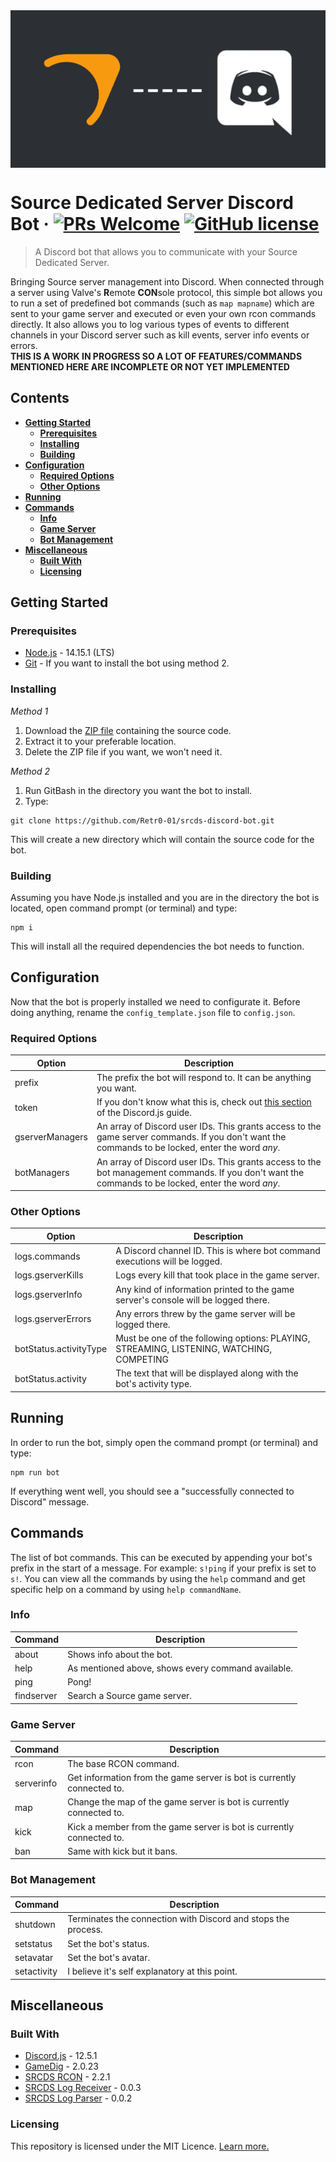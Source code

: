<img src="./images/srcds-bot-banner-smaller.png" title="SRCDS Discord Bot" align="center">

# Source Dedicated Server Discord Bot &middot; [![PRs Welcome](https://img.shields.io/badge/PRs-welcome-brightgreen.svg?style=flat-square)](http://makeapullrequest.com) [![GitHub license](https://img.shields.io/badge/license-MIT-blue.svg?style=flat-square)](https://github.com/Retr0-01/srcds-discord-bot/blob/main/LICENCE.md)
> A Discord bot that allows you to communicate with your Source Dedicated Server.

Bringing Source server management into Discord. When connected through a server using Valve's **R**emote **CON**sole protocol, this simple bot allows you to run a set of predefined bot commands (such as ``map mapname``) which are sent to your game server and executed or even your own rcon commands directly. It also allows you to log various types of events to different channels in your Discord server such as kill events, server info events or errors.  
**THIS IS A WORK IN PROGRESS SO A LOT OF FEATURES/COMMANDS MENTIONED HERE ARE INCOMPLETE OR NOT YET IMPLEMENTED**


## Contents
* [**Getting Started**](https://github.com/Retr0-01/srcds-discord-bot#getting-started)
    * [**Prerequisites**](https://github.com/Retr0-01/srcds-discord-bot#prerequisites)
    * [**Installing**](https://github.com/Retr0-01/srcds-discord-bot#installing)
    * [**Building**](https://github.com/Retr0-01/srcds-discord-bot#installing)
* [**Configuration**](https://github.com/Retr0-01/srcds-discord-bot#configuration)
    * [**Required Options**](https://github.com/Retr0-01/srcds-discord-bot#required-options)
    * [**Other Options**](https://github.com/Retr0-01/srcds-discord-bot#other-options)
* [**Running**](https://github.com/Retr0-01/srcds-discord-bot#running)
* [**Commands**](https://github.com/Retr0-01/srcds-discord-bot#commands)
    * [**Info**](https://github.com/Retr0-01/srcds-discord-bot#info)
    * [**Game Server**](https://github.com/Retr0-01/srcds-discord-bot#game-server)
    * [**Bot Management**](https://github.com/Retr0-01/srcds-discord-bot#bot-management)
* [**Miscellaneous**](https://github.com/Retr0-01/srcds-discord-bot#miscellaneous)
    * [**Built With**](https://github.com/Retr0-01/srcds-discord-bot#built-with)
    * [**Licensing**](https://github.com/Retr0-01/srcds-discord-bot#licensing)


## Getting Started

### Prerequisites
* [Node.js](https://nodejs.dev/) - 14.15.1 (LTS)  
* [Git](https://git-scm.com/) - If you want to install the bot using method 2.

### Installing
*Method 1*
1. Download the [ZIP file](https://github.com/Retr0-01/srcds-discord-bot/archive/main.zip) containing the source code.
1. Extract it to your preferable location.
1. Delete the ZIP file if you want, we won't need it.

*Method 2*
1. Run GitBash in the directory you want the bot to install.
2. Type:
```batch
git clone https://github.com/Retr0-01/srcds-discord-bot.git
```
This will create a new directory which will contain the source code for the bot.

### Building
Assuming you have Node.js installed and you are in the directory the bot is located, open command prompt (or terminal) and type:
```batch
npm i
```
This will install all the required dependencies the bot needs to function.


## Configuration
Now that the bot is properly installed we need to configurate it. Before doing anything, rename the `config_template.json` file to `config.json`.

### Required Options
Option | Description
------------ | -------------
prefix | The prefix the bot will respond to. It can be anything you want.
token | If you don't know what this is, check out [this section](https://discordjs.guide/preparations/setting-up-a-bot-application.html) of the Discord.js guide.
gserverManagers | An array of Discord user IDs. This grants access to the game server commands. If you don't want the commands to be locked, enter the word *any*.
botManagers | An array of Discord user IDs. This grants access to the bot management commands. If you don't want the commands to be locked, enter the word *any*.

### Other Options
Option | Description
------------ | -------------
logs.commands | A Discord channel ID. This is where bot command executions will be logged.
logs.gserverKills | Logs every kill that took place in the game server.
logs.gserverInfo | Any kind of information printed to the game server's console will be logged there.
logs.gserverErrors | Any errors threw by the game server will be logged there.
botStatus.activityType | Must be one of the following options: PLAYING, STREAMING, LISTENING, WATCHING, COMPETING
botStatus.activity | The text that will be displayed along with the bot's activity type.


## Running
In order to run the bot, simply open the command prompt (or terminal) and type:
```batch
npm run bot
```
If everything went well, you should see a "successfully connected to Discord" message.


## Commands
The list of bot commands. This can be executed by appending your bot's prefix in the start of a message. For example: ``s!ping`` if your prefix is set to ``s!``. You can view all the commands by using the ``help`` command and get specific help on a command by using ``help commandName``.

### Info
Command | Description
------------ | -------------
about | Shows info about the bot.
help | As mentioned above, shows every command available.
ping | Pong!
findserver | Search a Source game server. 

### Game Server
Command | Description
------------ | -------------
rcon | The base RCON command.
serverinfo | Get information from the game server is bot is currently connected to.
map | Change the map of the game server is bot is currently connected to.
kick | Kick a member from the game server is bot is currently connected to.
ban | Same with kick but it bans.

### Bot Management
Command | Description
------------ | -------------
shutdown | Terminates the connection with Discord and stops the process.
setstatus | Set the bot's status.
setavatar | Set the bot's avatar.
setactivity | I believe it's self explanatory at this point.


## Miscellaneous

### Built With
* [Discord.js](https://www.npmjs.com/package/discord.js) - 12.5.1  
* [GameDig](https://www.npmjs.com/package/gamedig) - 2.0.23  
* [SRCDS RCON](https://www.npmjs.com/package/srcds-rcon) - 2.2.1  
* [SRCDS Log Receiver](https://www.npmjs.com/package/@srcds/log-receiver) - 0.0.3  
* [SRCDS Log Parser](https://www.npmjs.com/package/@srcds/log-parser) - 0.0.2  

### Licensing

This repository is licensed under the MIT Licence. [Learn more.](https://github.com/Retr0-01/srcds-discord-bot/blob/main/LICENCE.md)
